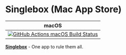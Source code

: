 # Singlebox (Mac App Store)

|macOS|
|---|
|[![GitHub Actions macOS Build Status](https://github.com/webcatalog/singlebox-mas/workflows/macOS/badge.svg)](https://github.com/webcatalog/singlebox-mas/actions?query=workflow%3AmacOS)|

**[Singlebox](https://singlebox.app)** - One app to rule them all.